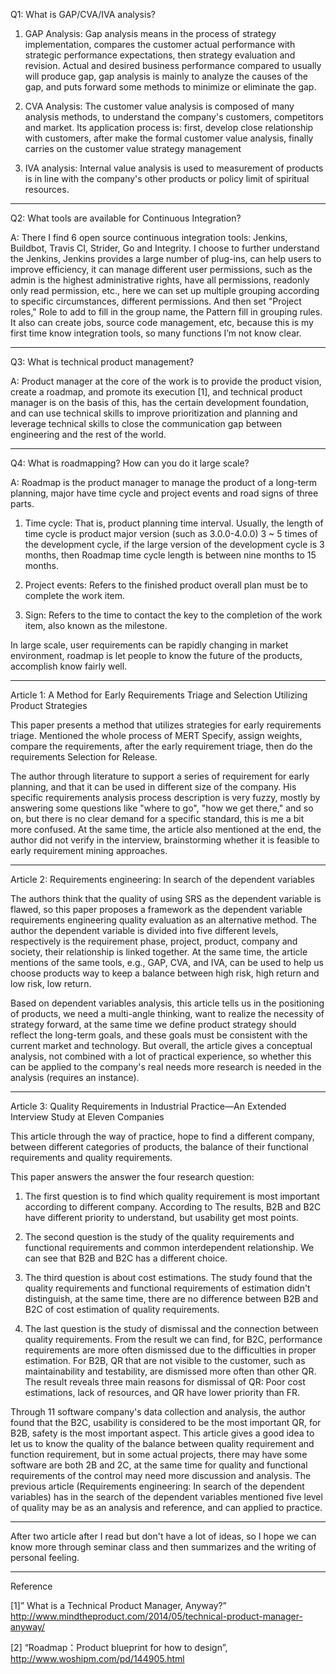 Q1: What is GAP/CVA/IVA analysis?

1. GAP Analysis: Gap analysis means in the process of strategy implementation, compares the customer actual performance with strategic performance expectations, then strategy evaluation and revision. Actual and desired business performance compared to usually will produce gap, gap analysis is mainly to analyze the causes of the gap, and puts forward some methods to minimize or eliminate the gap.

2. CVA Analysis: The customer value analysis is composed of many analysis methods, to understand the company's customers, competitors and market. Its application process is: first, develop close relationship with customers, after make the formal customer value analysis, finally carries on the customer value strategy management

3. IVA analysis: Internal value analysis is used to measurement of products is in line with the company's other products or policy limit of spiritual resources.

-------------------

Q2: What tools are available for Continuous Integration?

A: There I find 6 open source continuous integration tools: Jenkins, Buildbot, Travis CI, Strider, Go and Integrity. I choose to further understand the Jenkins, Jenkins provides a large number of plug-ins, can help users to improve efficiency, it can manage different user permissions, such as the admin is the highest administrative rights, have all permissions, readonly only read permission, etc., here we can set up multiple grouping according to specific circumstances, different permissions. And then set "Project roles," Role to add to fill in the group name, the Pattern fill in grouping rules. It also can create jobs, source code management, etc, because this is my first time know integration tools, so many functions I’m not know clear.

-------------------

Q3: What is technical product management?

A: Product manager at the core of the work is to provide the product vision, create a roadmap, and promote its execution [1], and technical product manager is on the basis of this, has the certain development foundation, and can use technical skills to improve prioritization and planning and leverage technical skills to close the communication gap between engineering and the rest of the world.

-------------------

Q4: What is roadmapping? How can you do it large scale?

A: Roadmap is the product manager to manage the product of a long-term planning, major have time cycle and project events and road signs of three parts.

1. Time cycle: That is, product planning time interval. Usually, the length of time cycle is product major version (such as 3.0.0-4.0.0) 3 ~ 5 times of the development cycle, if the large version of the development cycle is 3 months, then Roadmap time cycle length is between nine months to 15 months.

2. Project events: Refers to the finished product overall plan must be to complete the work item.

3. Sign: Refers to the time to contact the key to the completion of the work item, also known as the milestone.

In large scale, user requirements can be rapidly changing in market environment, roadmap is let people to know the future of the products, accomplish know fairly well.

-------------------

Article 1: A Method for Early Requirements Triage and Selection Utilizing Product Strategies

This paper presents a method that utilizes strategies for early requirements triage. Mentioned the whole process of MERT Specify, assign weights, compare the requirements, after the early requirement triage, then do the requirements Selection for Release.

The author through literature to support a series of requirement for early planning, and that it can be used in different size of the company. His specific requirements analysis process description is very fuzzy, mostly by answering some questions like "where to go", "how we get there," and so on, but there is no clear demand for a specific standard, this is me a bit more confused. At the same time, the article also mentioned at the end, the author did not verify in the interview, brainstorming whether it is feasible to early requirement mining approaches.

-------------------

Article 2: Requirements engineering: In search of the dependent variables

The authors think that the quality of using SRS as the dependent variable is flawed, so this paper proposes a framework as the dependent variable requirements engineering quality evaluation as an alternative method. The author the dependent variable is divided into five different levels, respectively is the requirement phase, project, product, company and society, their relationship is linked together. At the same time, the article mentions of the same tools, e.g., GAP, CVA, and IVA, can be used to help us choose products way to keep a balance between high risk, high return and low risk, low return.

Based on dependent variables analysis, this article tells us in the positioning of products, we need a multi-angle thinking, want to realize the necessity of strategy forward, at the same time we define product strategy should reflect the long-term goals, and these goals must be consistent with the current market and technology. But overall, the article gives a conceptual analysis, not combined with a lot of practical experience, so whether this can be applied to the company's real needs more research is needed in the analysis (requires an instance).

-------------------

Article 3: Quality Requirements in Industrial Practice—An Extended Interview Study at Eleven Companies

This article through the way of practice, hope to find a different company, between different categories of products, the balance of their functional requirements and quality requirements.

This paper answers the answer the four research question:

1.	The first question is to find which quality requirement is most important according to different company. According to The results, B2B and B2C have different priority to understand, but usability get most points.

2.	The second question is the study of the quality requirements and functional requirements and common interdependent relationship. We can see that B2B and B2C has a different choice.

3.	The third question is about cost estimations. The study found that the quality requirements and functional requirements of estimation didn't distinguish, at the same time, there are no difference between B2B and B2C of cost estimation of quality requirements.

4.	The last question is the study of dismissal and the connection between quality requirements. From the result we can find, for B2C, performance requirements are more often dismissed due to the difficulties in proper estimation. For B2B, QR that are not visible to the customer, such as maintainability and testability, are dismissed more often than other QR. The result reveals three main reasons for dismissal of QR: Poor cost estimations, lack of resources, and QR have lower priority than FR.

Through 11 software company's data collection and analysis, the author found that the B2C, usability is considered to be the most important QR, for B2B, safety is the most important aspect. This article gives a good idea to let us to know the quality of the balance between quality requirement and function requirement, but in some actual projects, there may have some software are both 2B and 2C, at the same time for quality and functional requirements of the control may need more discussion and analysis. The previous article (Requirements engineering: In search of the dependent variables) has in the search of the dependent variables mentioned five level of quality may be as an analysis and reference, and can applied to practice.

-------------------

After two article after I read but don't have a lot of ideas, so I hope we can know more through seminar class and then summarizes and the writing of personal feeling.

-------------------

Reference

[1]” What is a Technical Product Manager, Anyway?” http://www.mindtheproduct.com/2014/05/technical-product-manager-anyway/

[2] “Roadmap：Product blueprint for how to design”, http://www.woshipm.com/pd/144905.html
